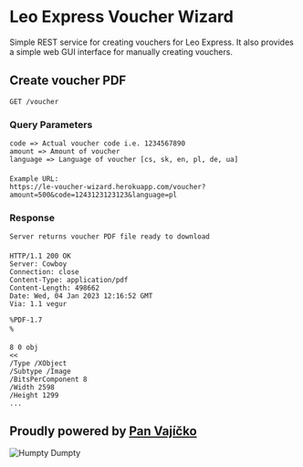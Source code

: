 # Leo Express Voucher Wizard

Simple REST service for creating vouchers for Leo Express. It also provides a simple web GUI interface for manually creating vouchers.

## Create voucher PDF
`GET /voucher`

### Query Parameters
    code => Actual voucher code i.e. 1234567890
    amount => Amount of voucher
    language => Language of voucher [cs, sk, en, pl, de, ua]
####
    Example URL:
    https://le-voucher-wizard.herokuapp.com/voucher?amount=500&code=1243123123123&language=pl

### Response
    Server returns voucher PDF file ready to download
####
    HTTP/1.1 200 OK
    Server: Cowboy
    Connection: close
    Content-Type: application/pdf
    Content-Length: 498662
    Date: Wed, 04 Jan 2023 12:16:52 GMT
    Via: 1.1 vegur
    
    %PDF-1.7
    %
    
    8 0 obj
    <<
    /Type /XObject
    /Subtype /Image
    /BitsPerComponent 8
    /Width 2598
    /Height 1299
    ...

## Proudly powered by [Pan Vajíčko](https://en.wikipedia.org/wiki/Humpty_Dumpty)
![Humpty Dumpty](https://static.wikia.nocookie.net/shrek/images/5/56/Humpty_Dumpty.png)
